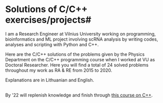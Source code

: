 # Solutions of C/C++ exercises/projects#

I am a Research Engineer at Vilnius University working on programming, bioinformatics and ML project involving scRNA analysis by writing codes, analyses and scripting with Python and C++.

Here are the C/C++ solutions of the problems given by the Physics Department on the C/C++ programming course when I worked at VU as Doctoral Researcher. Here you will find a total of 24 solved problems throughout my work as RA & RE from 2015 to 2020.

Explanations are in Lithuanian and English. 

<br> By '22 will replenish knowledge and finish through [this course on C++](https://www.udemy.com/course/video-course-c-from-beginner-to-expert/). </br>
